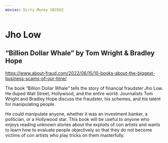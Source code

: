 ```yaml
---
movies: Dirty Money S02E02
---
```


# Jho Low

## “Billion Dollar Whale” by Tom Wright & Bradley Hope

<https://www.about-fraud.com/2022/06/15/10-books-about-the-biggest-business-scams-of-our-time/>

The book “Billion Dollar Whale” tells the story of financial fraudster Jho Low. He duped Wall Street, Hollywood, and the entire world. Journalists Tom Wright and Bradley Hope discuss the fraudster, his schemes, and his talent for manipulating people.

He could manipulate anyone, whether it was an investment banker, a politician, or a Hollywood star. This book will be useful to anyone who enjoys reading unknown stories about the exploits of con artists and wants to learn how to evaluate people objectively so that they do not become victims of con artists who play tricks on them masterfully.
